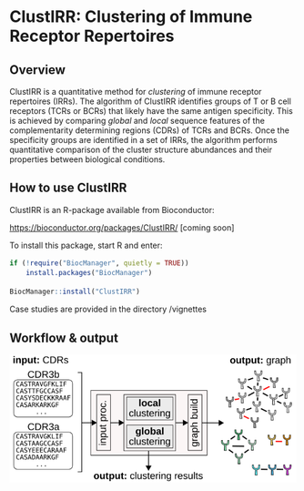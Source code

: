 # ClustIRR: Clustering of Immune Receptor Repertoires

## Overview 
ClustIRR is a quantitative method for *clustering* of immune receptor 
repertoires (IRRs). The algorithm of ClustIRR identifies groups of T or B 
cell receptors (TCRs or BCRs) that likely have the same antigen specificity. 
This is achieved by comparing *global* and *local* sequence features of the 
complementarity determining regions (CDRs) of TCRs and BCRs. Once the 
specificity groups are identified in a set of IRRs, the algorithm performs 
quantitative comparison of the cluster structure abundances and their 
properties between biological conditions. 

## How to use ClustIRR
ClustIRR is an R-package available from Bioconductor: 

https://bioconductor.org/packages/ClustIRR/ [coming soon]

To install this package, start R and enter:

```r
if (!require("BiocManager", quietly = TRUE))
    install.packages("BiocManager")

BiocManager::install("ClustIRR")
```

Case studies are provided in the directory /vignettes

## Workflow & output 

![clustirr workflow](/inst/extdata/logo.png)

